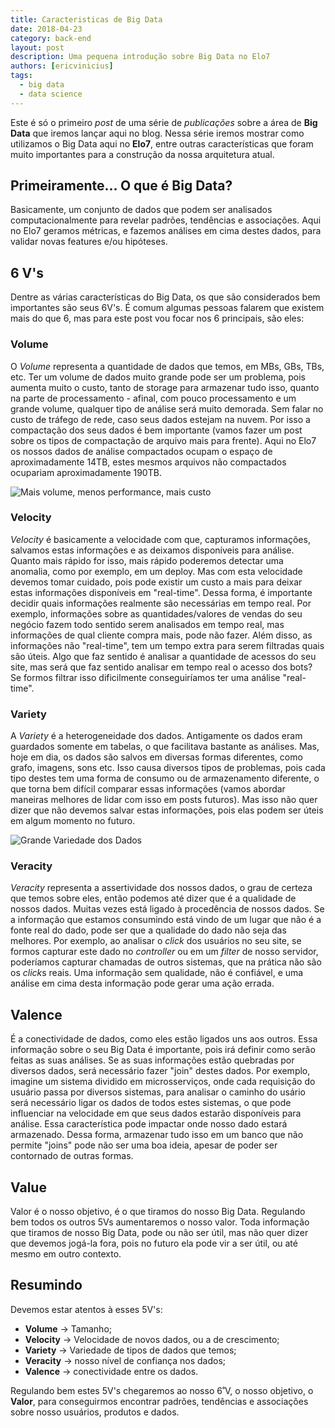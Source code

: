```yaml
---
title: Caracteristicas de Big Data
date: 2018-04-23
category: back-end
layout: post
description: Uma pequena introdução sobre Big Data no Elo7
authors: [ericvinicius]
tags:
  - big data
  - data science
---
```


Este é só o primeiro *post* de uma série de *publicações* sobre a área de **Big Data** que iremos lançar aqui no blog. Nessa série iremos mostrar como utilizamos o Big Data aqui no **Elo7**, entre outras características que foram muito importantes para a construção da nossa arquitetura atual.

## Primeiramente... O que é Big Data?

Basicamente, um conjunto de dados que podem ser analisados computacionalmente para revelar padrões, tendências e associações. Aqui no Elo7 geramos métricas, e fazemos análises em cima destes dados, para validar novas features e/ou hipóteses.

## 6 V's

Dentre as várias características do Big Data, os que são considerados bem importantes são seus 6V's. É comum algumas pessoas falarem que existem mais do que 6, mas para este post vou focar nos 6 principais, são eles:

### Volume

O *Volume* representa a quantidade de dados que temos, em MBs, GBs, TBs, etc. Ter um volume de dados muito grande pode ser um problema, pois aumenta muito o custo, tanto de storage para armazenar tudo isso, quanto na parte de processamento - afinal, com pouco processamento e um grande volume, qualquer tipo de análise será muito demorada. Sem falar no custo de tráfego de rede, caso seus dados estejam na nuvem. Por isso a compactação dos seus dados é bem importante (vamos fazer um post sobre os tipos de compactação de arquivo mais para frente). Aqui no Elo7 os nossos dados de análise compactados ocupam o espaço de aproximadamente 14TB, estes mesmos arquivos não compactados ocupariam aproximadamente 190TB.

![Mais volume, menos performance, mais custo](../images/more_volume_less_perfomace_more_cost.png)

### Velocity

*Velocity* é basicamente a velocidade com que, capturamos informações, salvamos estas informações e as deixamos disponíveis para análise. Quanto mais rápido for isso, mais rápido poderemos detectar uma anomalia, como por exemplo, em um deploy. Mas com esta velocidade devemos tomar cuidado, pois pode existir um custo a mais para deixar estas informações disponíveis em "real-time". Dessa forma, é importante decidir quais informações realmente são necessárias em tempo real. Por exemplo, informações sobre as quantidades/valores de vendas do seu negócio fazem todo sentido serem analisados em tempo real, mas informações de qual cliente compra mais, pode não fazer. Além disso, as informações não "real-time", tem um tempo extra para serem filtradas quais são úteis. Algo que faz sentido é analisar a quantidade de acessos do seu site, mas será que faz sentido analisar em tempo real o acesso dos bots? Se formos filtrar isso dificilmente conseguiríamos ter uma análise "real-time".

### Variety

A *Variety* é a heterogeneidade dos dados. Antigamente os dados eram guardados somente em tabelas, o que facilitava bastante as análises. Mas, hoje em dia, os dados são salvos em diversas formas diferentes, como grafo, imagens, sons etc. Isso causa diversos tipos de problemas, pois cada tipo destes tem uma forma de consumo ou de armazenamento diferente, o que torna  bem difícil comparar essas informações (vamos abordar maneiras melhores de lidar com isso em posts futuros).
Mas isso não quer dizer que não devemos salvar estas informações, pois elas podem ser úteis em algum momento no futuro.

![Grande Variedade dos Dados](../images/variety_of_datas.png)

### Veracity

*Veracity* representa a assertividade dos nossos dados, o grau de certeza que temos sobre eles, então podemos até dizer que é a qualidade de nossos dados. Muitas vezes está ligado à procedência de nossos dados. Se a informação que estamos consumindo está vindo de um lugar que não é a fonte real do dado, pode ser que a qualidade do dado não seja das melhores. Por exemplo, ao analisar o *click* dos usuários no seu site, se formos capturar este dado no *controller* ou em um *filter* de nosso servidor, poderíamos capturar chamadas de outros sistemas, que na prática não são os *click*s reais. Uma informação sem qualidade, não é confiável, e uma análise em cima desta informação pode gerar uma ação errada.

## Valence

É a conectividade de dados, como eles estão ligados uns aos outros. Essa informação sobre o seu Big Data é importante, pois irá definir como serão feitas as suas análises. Se as suas informações estão quebradas por diversos dados, será necessário fazer "join" destes dados. Por exemplo, imagine um sistema dividido em microsserviços, onde cada requisição do usuário passa por diversos sistemas, para analisar o caminho do usário será necessário ligar os dados de todos estes sistemas, o que pode influenciar na velocidade em que seus dados estarão disponíveis para análise. Essa característica pode impactar onde nosso dado estará armazenado. Dessa forma, armazenar tudo isso em um banco que não permite "joins" pode não ser uma boa ideia, apesar de poder ser contornado de outras formas.

## Value

Valor é o nosso objetivo, é o que tiramos do nosso Big Data. Regulando bem todos os outros 5Vs aumentaremos o nosso valor. Toda informação que tiramos de nosso Big Data, pode ou não ser útil, mas não quer dizer que devemos jogá-la fora, pois no futuro ela pode vir a ser útil, ou até mesmo em outro contexto.

## Resumindo

Devemos estar atentos à esses 5V's:

- **Volume** -> Tamanho;
- **Velocity** -> Velocidade de novos dados, ou a de crescimento;
- **Variety** -> Variedade de tipos de dados que temos;
- **Veracity** -> nosso nível de confiança nos dados;
- **Valence** -> conectividade entre os dados.

Regulando bem estes 5V's chegaremos ao nosso 6˚V, o nosso objetivo, o **Valor**, para conseguirmos encontrar padrões, tendências e associações sobre nosso usuários, produtos e dados.

